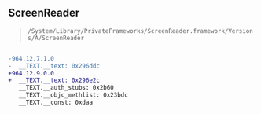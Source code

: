 ## ScreenReader

> `/System/Library/PrivateFrameworks/ScreenReader.framework/Versions/A/ScreenReader`

```diff

-964.12.7.1.0
-  __TEXT.__text: 0x296ddc
+964.12.9.0.0
+  __TEXT.__text: 0x296e2c
   __TEXT.__auth_stubs: 0x2b60
   __TEXT.__objc_methlist: 0x23bdc
   __TEXT.__const: 0xdaa

```
